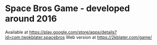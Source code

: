 # Space Bros Game - developed around 2016

Available at https://play.google.com/store/apps/details?id=com.twokblater.spacebros
Web version at https://2kblater.com/game/
